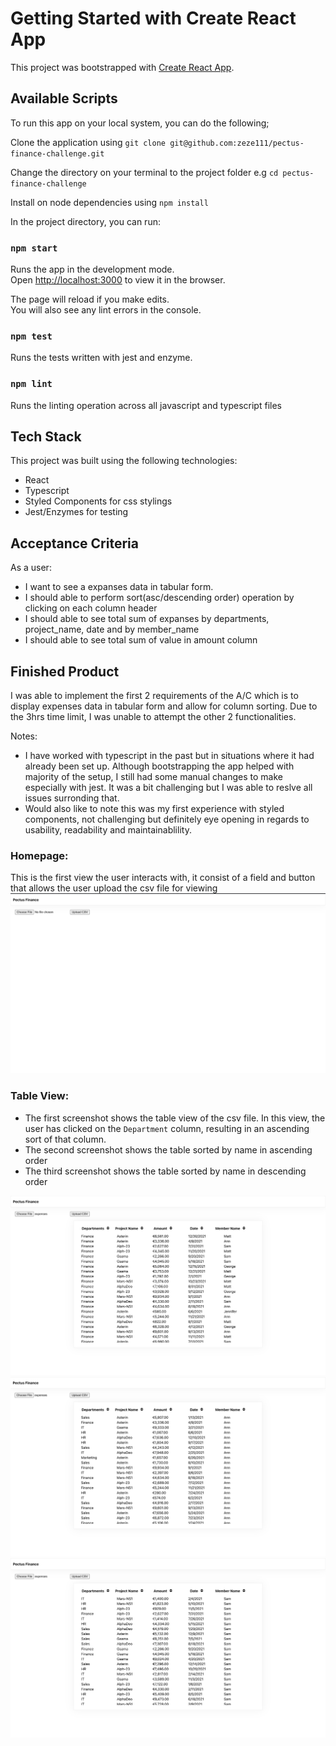 # Getting Started with Create React App

This project was bootstrapped with [Create React App](https://github.com/facebook/create-react-app).

## Available Scripts

To run this app on your local system, you can do the following;

Clone the application using `git clone git@github.com:zeze111/pectus-finance-challenge.git`

Change the directory on your terminal to the project folder e.g `cd pectus-finance-challenge`

Install on node dependencies using `npm install`

In the project directory, you can run:

### `npm start`

Runs the app in the development mode.\
Open [http://localhost:3000](http://localhost:3000) to view it in the browser.

The page will reload if you make edits.\
You will also see any lint errors in the console.

### `npm test`
Runs the tests written with jest and enzyme.

### `npm lint`
Runs the linting operation across all javascript and typescript files

## Tech Stack
This project was built using the following technologies:
- React
- Typescript
- Styled Components for css stylings
- Jest/Enzymes for testing

## Acceptance Criteria
As a user:

- I want to see a expanses data in tabular form.
- I should able to perform sort(asc/descending order) operation by clicking on each column header
- I should able to see total sum of expanses by departments, project_name, date and by member_name
- I should able to see total sum of value in amount column

## Finished Product
I was able to implement the first 2 requirements of the A/C which is to display expenses data in tabular form and allow for column sorting. Due to the 3hrs time limit, I was unable to attempt the other 2 functionalities.

Notes:
- I have worked with typescript in the past but in situations where it had already been set up. Although bootstrapping the app helped with majority of the setup, I still had some manual changes to make especially with jest. It was a bit challenging but I was able to reslve all issues surronding that.
- Would also like to note this was my first experience with styled components, not challenging but definitely eye opening in regards to usability, readability and maintainablility.

### Homepage:
This is the first view the user interacts with, it consist of a field and button that allows the user upload the csv file for viewing
![Alt text](src/assets/images/Homepage.png)

### Table View:
- The first screenshot shows the table view of the csv file. In this view, the user has clicked on the `Department` column, resulting in an ascending sort of that column.
- The second screenshot shows the table sorted by name in ascending order
- The third screenshot shows the table sorted by name in descending order

![Alt text](src/assets/images/Asc-dept-order.png)
![Alt text](src/assets/images/Asc-name-order.png)
![Alt text](src/assets/images/Desc-name-order.png)
